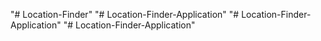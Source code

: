 "# Location-Finder" 
"# Location-Finder-Application" 
"# Location-Finder-Application" 
"# Location-Finder-Application" 
